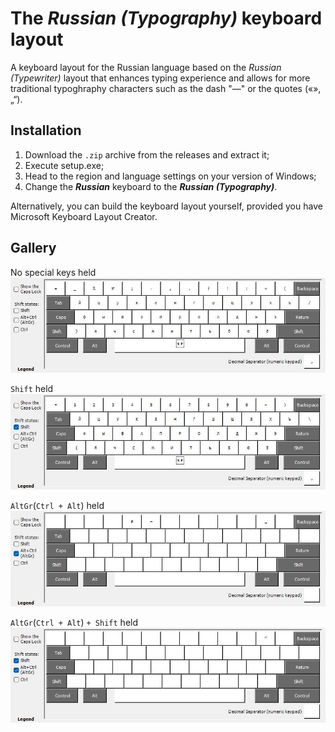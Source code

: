 # The *Russian (Typography)* keyboard layout

A keyboard layout for the Russian language based on the *Russian (Typewriter)* layout that enhances typing experience and allows for more traditional typoghraphy characters such as the dash "—" or the quotes («», „“).

## Installation

1. Download the `.zip` archive from the releases and extract it;
2. Execute setup.exe;
3. Head to the region and language settings on your version of Windows;
4. Change the ***Russian*** keyboard to the ***Russian (Typography)***.

Alternatively, you can build the keyboard layout yourself, provided you have Microsoft Keyboard Layout Creator.

## Gallery

No special keys held
![nothing](bin/ru-tg.jpg)

`Shift` held
![nothing](bin/ru-tgShft.jpg)

`AltGr`(`Ctrl + Alt`) held
![nothing](bin/ru-tgAltGr.jpg)

`AltGr`(`Ctrl + Alt`) `+ Shift` held
![nothing](bin/ru-tgShftAltGr.jpg)
